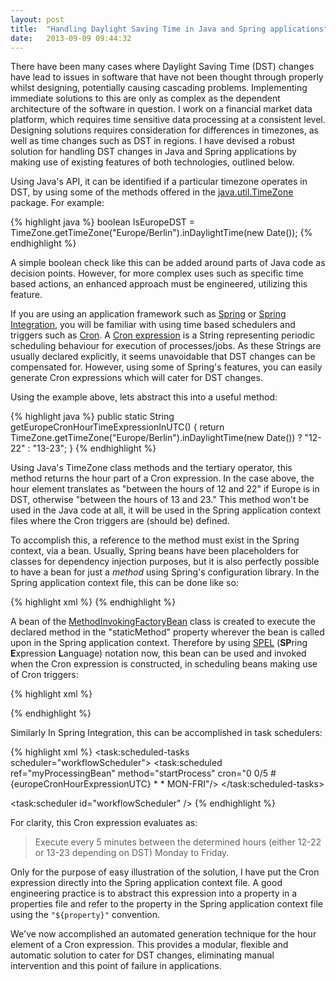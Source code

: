 ```yaml
---
layout: post
title:  "Handling Daylight Saving Time in Java and Spring applications"
date:   2013-09-09 09:44:32
---
```


There have been many cases where Daylight Saving Time (DST) changes have lead to issues in software that have not been thought through properly whilst designing, potentially causing cascading problems. Implementing immediate solutions to this are only as complex as the dependent architecture of the software in question. I work on a financial market data platform, which requires time sensitive data processing at a consistent level. Designing solutions requires consideration for differences in timezones, as well as time changes such as DST in regions. I have devised a robust solution for handling DST changes in Java and Spring applications by making use of existing features of both technologies, outlined below.


Using Java's API, it can be identified if a particular timezone operates in DST, by using some of the methods offered in the [java.util.TimeZone][java.util.timezone] package. For example:

 
{% highlight java %}
boolean IsEuropeDST = TimeZone.getTimeZone("Europe/Berlin").inDaylightTime(new Date());
{% endhighlight %}
 
A simple boolean check like this can be added around parts of Java code as decision points. However, for more complex uses such as specific time based actions, an enhanced approach must be engineered, utilizing this feature.

If you are using an application framework such as [Spring][spring] or [Spring Integration][springIntegration], you will be familiar with using time based schedulers and triggers such as [Cron][cron]. A [Cron expression][cronExpression] is a String representing periodic scheduling behaviour for execution of processes/jobs. As these Strings are usually declared explicitly, it seems unavoidable that DST changes can be compensated for. However, using some of Spring's features, you can easily generate Cron expressions which will cater for DST changes.


Using the example above, lets abstract this into a useful method:

{% highlight java %}
public static String getEuropeCronHourTimeExpressionInUTC() 
{
 return TimeZone.getTimeZone("Europe/Berlin").inDaylightTime(new Date()) ? "12-22" : "13-23";
}
{% endhighlight %}

Using Java's TimeZone class methods and the tertiary operator, this method returns the hour part of a Cron expression. In the case above, the hour element translates as "between the hours of 12 and 22" if Europe is in DST, otherwise "between the hours of 13 and 23." This method won't be used in the Java code at all, it will be used in the Spring application context files where the Cron triggers are (should be) defined.

 
To accomplish this, a reference to the method must exist in the Spring context, via a bean. Usually, Spring beans have been placeholders for classes for dependency injection purposes, but it is also perfectly possible to have a bean for just a *method* using Spring's configuration library. In the Spring application context file, this can be done like so:

{% highlight xml %} 
<bean id="europeCronHourExpressionUTC" class="org.springframework.beans.factory.config.MethodInvokingFactoryBean">
      <property name="staticMethod" value="com.db.gm.cps.Utilities.getEuropeCronHourTimeExpressionInUTC" />
</bean>
{% endhighlight %}

A bean of the [MethodInvokingFactoryBean][MethodInvokingFactoryBean] class is created to execute the declared method in the "staticMethod" property wherever the bean is called upon in the Spring application context. Therefore by using [SPEL][spel] (**SP**ring **E**xpression **L**anguage) notation now, this bean can be used and invoked when the Cron expression is constructed, in scheduling beans making use of Cron triggers:

{% highlight xml %} 
<bean id="cronTrigger" class="org.springframework.scheduling.quartz.CronTriggerBean">
  <property name="jobDetail" ref ="exampleJob"/>
  <property name="cronExpression" value = "0 0/5 #{europeCronHourExpressionUTC} * * MON-FRI" />
</bean>
 
<bean class="org.springframework.scheduling.quartz.SchedulerFactoryBean">
  <property name="triggers">
    <list>
      <ref local="cronTrigger"/>
    </list>
  </property>
</bean>
{% endhighlight %} 
 

Similarly In Spring Integration, this can be accomplished in task schedulers:

{% highlight xml %}
<task:scheduled-tasks scheduler="workflowScheduler">
    <task:scheduled ref="myProcessingBean" method="startProcess" cron="0 0/5 #{europeCronHourExpressionUTC} * * MON-FRI"/>
</task:scheduled-tasks>
 
<task:scheduler id="workflowScheduler" />
{% endhighlight %} 
 
For clarity, this Cron expression evaluates as: 

> Execute every 5 minutes between the determined hours (either 12-22 or 13-23 depending on DST) Monday to Friday.

 
Only for the purpose of easy illustration of the solution, I have put the Cron expression directly into the Spring application context file. A good engineering practice is to abstract this expression into a property in a properties file and refer to the property in the Spring application context file using the `"${property}"` convention.

 
We've now accomplished an automated generation technique for the hour element of a Cron expression. This provides a modular, flexible and automatic solution to cater for DST changes, eliminating manual intervention and this point of failure in applications.

[java.util.timezone]: http://docs.oracle.com/javase/7/docs/api/java/util/TimeZone.html
[spring]: http://www.springsource.org/
[springIntegration]: http://www.springsource.org/spring-integration
[cron]: http://en.wikipedia.org/wiki/Cron
[cronExpression]: http://quartz-scheduler.org/documentation/quartz-1.x/tutorials/crontrigger
[MethodInvokingFactoryBean]: http://static.springsource.org/spring/docs/2.0.x/api/org/springframework/beans/factory/config/MethodInvokingFactoryBean.html
[spel]: http://static.springsource.org/spring/docs/3.0.x/reference/expressions.html